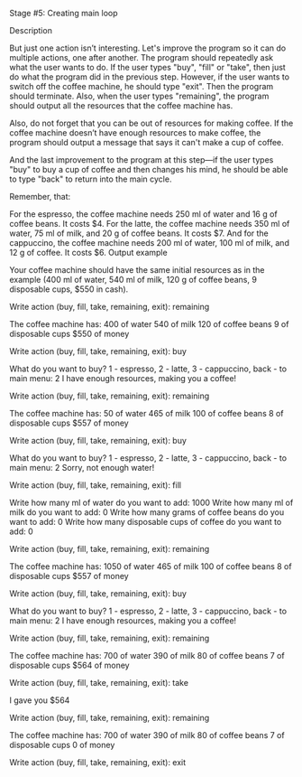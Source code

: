 Stage #5: Creating main loop

Description

But just one action isn’t interesting. Let's improve the program so it can do multiple actions, one after another. The program should repeatedly ask what the user wants to do. If the user types "buy", "fill" or "take", then just do what the program did in the previous step. However, if the user wants to switch off the coffee machine, he should type "exit". Then the program should terminate. Also, when the user types "remaining", the program should output all the resources that the coffee machine has.

Also, do not forget that you can be out of resources for making coffee. If the coffee machine doesn’t have enough resources to make coffee, the program should output a message that says it can't make a cup of coffee.

And the last improvement to the program at this step—if the user types "buy" to buy a cup of coffee and then changes his mind, he should be able to type "back" to return into the main cycle.

Remember, that:

For the espresso, the coffee machine needs 250 ml of water and 16 g of coffee beans. It costs $4.
For the latte, the coffee machine needs 350 ml of water, 75 ml of milk, and 20 g of coffee beans. It costs $7.
And for the cappuccino, the coffee machine needs 200 ml of water, 100 ml of milk, and 12 g of coffee. It costs $6.
Output example

Your coffee machine should have the same initial resources as in the example (400 ml of water, 540 ml of milk, 120 g of coffee beans, 9 disposable cups, $550 in cash).

Write action (buy, fill, take, remaining, exit): remaining

The coffee machine has:
400 of water
540 of milk
120 of coffee beans
9 of disposable cups
$550 of money

Write action (buy, fill, take, remaining, exit): buy

What do you want to buy? 1 - espresso, 2 - latte, 3 - cappuccino, back - to main menu: 2
I have enough resources, making you a coffee!

Write action (buy, fill, take, remaining, exit): remaining

The coffee machine has:
50 of water
465 of milk
100 of coffee beans
8 of disposable cups
$557 of money

Write action (buy, fill, take, remaining, exit): buy

What do you want to buy? 1 - espresso, 2 - latte, 3 - cappuccino, back - to main menu: 2
Sorry, not enough water!

Write action (buy, fill, take, remaining, exit): fill

Write how many ml of water do you want to add: 1000
Write how many ml of milk do you want to add: 0
Write how many grams of coffee beans do you want to add: 0
Write how many disposable cups of coffee do you want to add: 0

Write action (buy, fill, take, remaining, exit): remaining

The coffee machine has:
1050 of water
465 of milk
100 of coffee beans
8 of disposable cups
$557 of money

Write action (buy, fill, take, remaining, exit): buy

What do you want to buy? 1 - espresso, 2 - latte, 3 - cappuccino, back - to main menu: 2
I have enough resources, making you a coffee!

Write action (buy, fill, take, remaining, exit): remaining

The coffee machine has:
700 of water
390 of milk
80 of coffee beans
7 of disposable cups
$564 of money

Write action (buy, fill, take, remaining, exit): take

I gave you $564

Write action (buy, fill, take, remaining, exit): remaining

The coffee machine has:
700 of water
390 of milk
80 of coffee beans
7 of disposable cups
0 of money

Write action (buy, fill, take, remaining, exit): exit